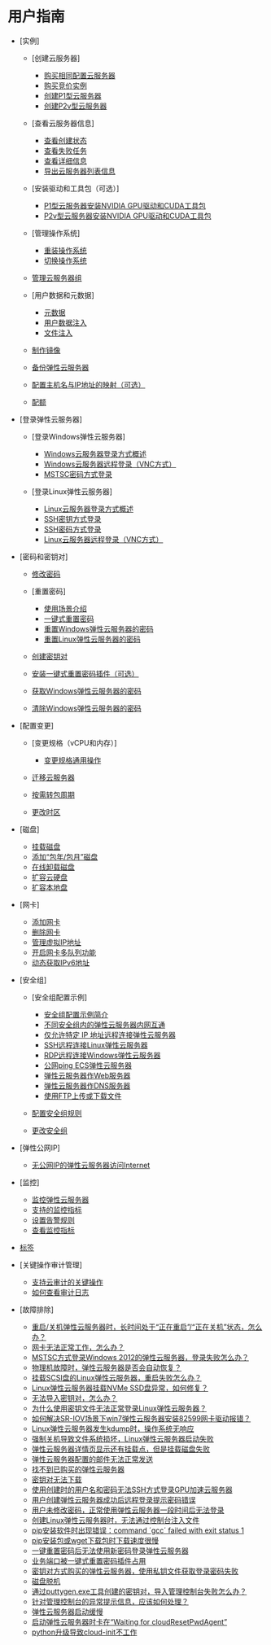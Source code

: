 # 用户指南

-   [实例]
    -   [创建云服务器]
        -   [购买相同配置云服务器](购买相同配置云服务器.md)
        -   [购买竞价实例](购买竞价实例.md)
        -   [创建P1型云服务器](创建P1型云服务器.md)
        -   [创建P2v型云服务器](创建P2v型云服务器.md)

    -   [查看云服务器信息]
        -   [查看创建状态](查看创建状态.md)
        -   [查看失败任务](查看失败任务.md)
        -   [查看详细信息](查看详细信息.md)
        -   [导出云服务器列表信息](导出云服务器列表信息.md)

    -   [安装驱动和工具包（可选）]
        -   [P1型云服务器安装NVIDIA GPU驱动和CUDA工具包](P1型云服务器安装NVIDIA-GPU驱动和CUDA工具包.md)
        -   [P2v型云服务器安装NVIDIA GPU驱动和CUDA工具包](P2v型云服务器安装NVIDIA-GPU驱动和CUDA工具包.md)

    -   [管理操作系统]
        -   [重装操作系统](重装操作系统.md)
        -   [切换操作系统](切换操作系统.md)

    -   [管理云服务器组](管理云服务器组.md)
    -   [用户数据和元数据]
        -   [元数据](元数据.md)
        -   [用户数据注入](用户数据注入.md)
        -   [文件注入](文件注入.md)

    -   [制作镜像](制作镜像.md)
    -   [备份弹性云服务器](备份弹性云服务器.md)
    -   [配置主机名与IP地址的映射（可选）](配置主机名与IP地址的映射（可选）.md)
    -   [配额](配额.md)

-   [登录弹性云服务器]
    -   [登录Windows弹性云服务器]
        -   [Windows云服务器登录方式概述](Windows云服务器登录方式概述.md)
        -   [Windows云服务器远程登录（VNC方式）](Windows云服务器远程登录（VNC方式）.md)
        -   [MSTSC密码方式登录](MSTSC密码方式登录.md)

    -   [登录Linux弹性云服务器]
        -   [Linux云服务器登录方式概述](Linux云服务器登录方式概述.md)
        -   [SSH密钥方式登录](SSH密钥方式登录.md)
        -   [SSH密码方式登录](SSH密码方式登录.md)
        -   [Linux云服务器远程登录（VNC方式）](Linux云服务器远程登录（VNC方式）.md)


-   [密码和密钥对]
    -   [修改密码](修改密码.md)
    -   [重置密码]
        -   [使用场景介绍](使用场景介绍.md)
        -   [一键式重置密码](一键式重置密码.md)
        -   [重置Windows弹性云服务器的密码](重置Windows弹性云服务器的密码.md)
        -   [重置Linux弹性云服务器的密码](重置Linux弹性云服务器的密码.md)

    -   [创建密钥对](创建密钥对.md)
    -   [安装一键式重置密码插件（可选）](安装一键式重置密码插件（可选）.md)
    -   [获取Windows弹性云服务器的密码](获取Windows弹性云服务器的密码.md)
    -   [清除Windows弹性云服务器的密码](清除Windows弹性云服务器的密码.md)

-   [配置变更]
    -   [变更规格（vCPU和内存）]
        -   [变更规格通用操作](变更规格通用操作.md)

    -   [迁移云服务器](迁移云服务器.md)
    -   [按需转包周期](按需转包周期.md)
    -   [更改时区](更改时区.md)

-   [磁盘]
    -   [挂载磁盘](挂载磁盘.md)
    -   [添加“包年/包月”磁盘](添加-包年-包月-磁盘.md)
    -   [在线卸载磁盘](在线卸载磁盘.md)
    -   [扩容云硬盘](扩容云硬盘.md)
    -   [扩容本地盘](扩容本地盘.md)

-   [网卡]
    -   [添加网卡](添加网卡.md)
    -   [删除网卡](删除网卡.md)
    -   [管理虚拟IP地址](管理虚拟IP地址.md)
    -   [开启网卡多队列功能](开启网卡多队列功能.md)
    -   [动态获取IPv6地址](动态获取IPv6地址.md)

-   [安全组]
    -   [安全组配置示例]
        -   [安全组配置示例简介](安全组配置示例简介.md)
        -   [不同安全组内的弹性云服务器内网互通](不同安全组内的弹性云服务器内网互通.md)
        -   [仅允许特定 IP 地址远程连接弹性云服务器](仅允许特定-IP-地址远程连接弹性云服务器.md)
        -   [SSH远程连接Linux弹性云服务器](SSH远程连接Linux弹性云服务器.md)
        -   [RDP远程连接Windows弹性云服务器](RDP远程连接Windows弹性云服务器.md)
        -   [公网ping ECS弹性云服务器](公网ping-ECS弹性云服务器.md)
        -   [弹性云服务器作Web服务器](弹性云服务器作Web服务器.md)
        -   [弹性云服务器作DNS服务器](弹性云服务器作DNS服务器.md)
        -   [使用FTP上传或下载文件](使用FTP上传或下载文件.md)

    -   [配置安全组规则](配置安全组规则.md)
    -   [更改安全组](更改安全组.md)

-   [弹性公网IP]
    -   [无公网IP的弹性云服务器访问Internet](无公网IP的弹性云服务器访问Internet.md)

-   [监控]
    -   [监控弹性云服务器](监控弹性云服务器.md)
    -   [支持的监控指标](支持的监控指标.md)
    -   [设置告警规则](设置告警规则.md)
    -   [查看监控指标](查看监控指标.md)

-   [标签](标签.md)
-   [关键操作审计管理]
    -   [支持云审计的关键操作](支持云审计的关键操作.md)
    -   [如何查看审计日志](如何查看审计日志.md)

-   [故障排除]
    -   [重启/关机弹性云服务器时，长时间处于“正在重启”/“正在关机”状态，怎么办？](重启-关机弹性云服务器时-长时间处于-正在重启-正在关机-状态-怎么办.md)
    -   [网卡无法正常工作，怎么办？](网卡无法正常工作-怎么办.md)
    -   [MSTSC方式登录Windows 2012的弹性云服务器，登录失败怎么办？](MSTSC方式登录Windows-2012的弹性云服务器-登录失败怎么办.md)
    -   [物理机故障时，弹性云服务器是否会自动恢复？](物理机故障时-弹性云服务器是否会自动恢复.md)
    -   [挂载SCSI盘的Linux弹性云服务器，重启失败怎么办？](挂载SCSI盘的Linux弹性云服务器-重启失败怎么办.md)
    -   [Linux弹性云服务器挂载NVMe SSD盘异常，如何修复？](Linux弹性云服务器挂载NVMe-SSD盘异常-如何修复.md)
    -   [无法导入密钥对，怎么办？](无法导入密钥对-怎么办.md)
    -   [为什么使用密钥文件无法正常登录Linux弹性云服务器？](为什么使用密钥文件无法正常登录Linux弹性云服务器.md)
    -   [如何解决SR-IOV场景下win7弹性云服务器安装82599网卡驱动报错？](如何解决SR-IOV场景下win7弹性云服务器安装82599网卡驱动报错.md)
    -   [Linux弹性云服务器发生kdump时，操作系统无响应](Linux弹性云服务器发生kdump时-操作系统无响应.md)
    -   [强制关机导致文件系统损坏，Linux弹性云服务器启动失败](强制关机导致文件系统损坏-Linux弹性云服务器启动失败.md)
    -   [弹性云服务器详情页显示还有挂载点，但是挂载磁盘失败](弹性云服务器详情页显示还有挂载点-但是挂载磁盘失败.md)
    -   [弹性云服务器配置的邮件无法正常发送](弹性云服务器配置的邮件无法正常发送.md)
    -   [找不到已购买的弹性云服务器](找不到已购买的弹性云服务器.md)
    -   [密钥对无法下载](密钥对无法下载.md)
    -   [使用创建时的用户名和密码无法SSH方式登录GPU加速云服务器](使用创建时的用户名和密码无法SSH方式登录GPU加速云服务器.md)
    -   [用户创建弹性云服务器成功后远程登录提示密码错误](用户创建弹性云服务器成功后远程登录提示密码错误.md)
    -   [用户未修改密码，正常使用弹性云服务器一段时间后无法登录](用户未修改密码-正常使用弹性云服务器一段时间后无法登录.md)
    -   [创建Linux弹性云服务器时，无法通过控制台注入文件](创建Linux弹性云服务器时-无法通过控制台注入文件.md)
    -   [pip安装软件时出现错误：command ´gcc´ failed with exit status 1](pip安装软件时出现错误-command-gcc-failed-with-exit-status-1.md)
    -   [pip安装包或wget下载包时下载速度很慢](pip安装包或wget下载包时下载速度很慢.md)
    -   [一键重置密码后无法使用新密码登录弹性云服务器](一键重置密码后无法使用新密码登录弹性云服务器.md)
    -   [业务端口被一键式重置密码插件占用](业务端口被一键式重置密码插件占用.md)
    -   [密钥对方式购买的弹性云服务器，使用私钥文件获取登录密码失败](密钥对方式购买的弹性云服务器-使用私钥文件获取登录密码失败.md)
    -   [磁盘脱机](磁盘脱机.md)
    -   [通过puttygen.exe工具创建的密钥对，导入管理控制台失败怎么办？](通过puttygen-exe工具创建的密钥对-导入管理控制台失败怎么办.md)
    -   [针对管理控制台的异常提示信息，应该如何处理？](针对管理控制台的异常提示信息-应该如何处理.md)
    -   [弹性云服务器启动缓慢](弹性云服务器启动缓慢.md)
    -   [启动弹性云服务器时卡在“Waiting for cloudResetPwdAgent”](启动弹性云服务器时卡在-Waiting-for-cloudResetPwdAgent.md)
    -   [python升级导致cloud-init不工作](python升级导致cloud-init不工作.md)



